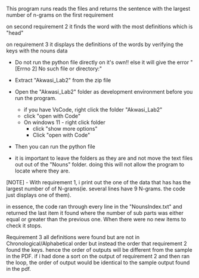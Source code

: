 This program runs reads the files and returns the sentence with the largest
number of n-grams on the first requirement

on second requirement 2 it finds the word with the most definitions which is
"head"

on requirement 3 it displays the definitions of the words by verifying the keys
with the nouns data

- Do not run the python file directly on it's own!! else it will give the error
  "[Errno 2] No such file or directory:"

- Extract "Akwasi_Lab2" from the zip file
- Open the "Akwasi_Lab2" folder as development environment before you run the
  program.
  - if you have VsCode, right click the folder "Akwasi_Lab2"
  - click "open with Code"
  - On windows 11 - right click folder
    - click "show more options"
    - Click "open with Code"
- Then you can run the python file

- it is important to leave the folders as they are and not move the text files
  out out of the "Nouns" folder. doing this will not allow the program to locate
  where they are.

[NOTE] - With requirement 1, i print out the one of the data that has has the
largest number of of N-grams(ie. several lines have 9 N-grams. the code just
displays one of them).

in essence, the code ran through every line in the "NounsIndex.txt" and returned
the last item it found where the number of sub parts was either equal or greater
than the previous one. When there were no new items to check it stops.

Requirement 3 all definitions were found but are not in
Chronological/Alphabetical order but instead the order that requirement 2 found
the keys. hence the order of outputs will be different from the sample in the
PDF. if i had done a sort on the output of requirement 2 and then ran the loop,
the order of output would be identical to the sample output found in the pdf.
